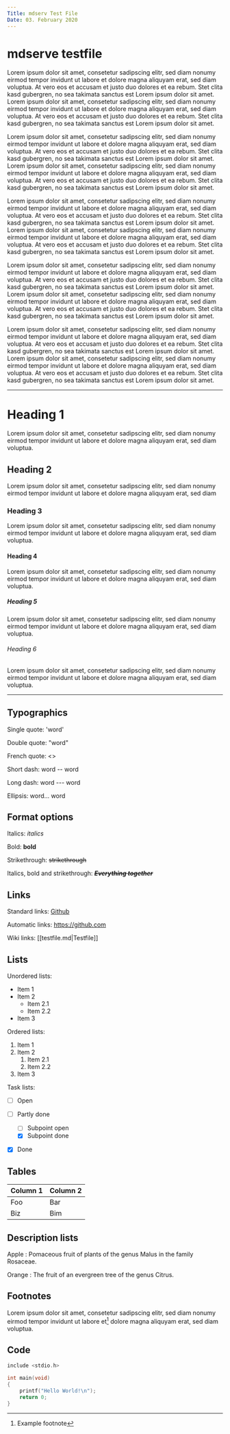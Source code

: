 ```yaml
---
Title: mdserv Test File
Date: 03. February 2020
---
```


# mdserve testfile

Lorem ipsum dolor sit amet, consetetur sadipscing elitr, sed diam nonumy
eirmod tempor invidunt ut labore et dolore magna aliquyam erat, sed diam
voluptua. At vero eos et accusam et justo duo dolores et ea rebum. Stet
clita kasd gubergren, no sea takimata sanctus est Lorem ipsum dolor sit
amet. Lorem ipsum dolor sit amet, consetetur sadipscing elitr, sed diam
nonumy eirmod tempor invidunt ut labore et dolore magna aliquyam erat,
sed diam voluptua. At vero eos et accusam et justo duo dolores et ea
rebum. Stet clita kasd gubergren, no sea takimata sanctus est Lorem
ipsum dolor sit amet.

Lorem ipsum dolor sit amet, consetetur sadipscing elitr, sed diam nonumy
eirmod tempor invidunt ut labore et dolore magna aliquyam erat, sed diam
voluptua. At vero eos et accusam et justo duo dolores et ea rebum. Stet
clita kasd gubergren, no sea takimata sanctus est Lorem ipsum dolor sit
amet. Lorem ipsum dolor sit amet, consetetur sadipscing elitr, sed diam
nonumy eirmod tempor invidunt ut labore et dolore magna aliquyam erat,
sed diam voluptua. At vero eos et accusam et justo duo dolores et ea
rebum. Stet clita kasd gubergren, no sea takimata sanctus est Lorem
ipsum dolor sit amet.

Lorem ipsum dolor sit amet, consetetur sadipscing elitr, sed diam nonumy
eirmod tempor invidunt ut labore et dolore magna aliquyam erat, sed diam
voluptua. At vero eos et accusam et justo duo dolores et ea rebum. Stet
clita kasd gubergren, no sea takimata sanctus est Lorem ipsum dolor sit
amet. Lorem ipsum dolor sit amet, consetetur sadipscing elitr, sed diam
nonumy eirmod tempor invidunt ut labore et dolore magna aliquyam erat,
sed diam voluptua. At vero eos et accusam et justo duo dolores et ea
rebum. Stet clita kasd gubergren, no sea takimata sanctus est Lorem
ipsum dolor sit amet.

Lorem ipsum dolor sit amet, consetetur sadipscing elitr, sed diam nonumy
eirmod tempor invidunt ut labore et dolore magna aliquyam erat, sed diam
voluptua. At vero eos et accusam et justo duo dolores et ea rebum. Stet
clita kasd gubergren, no sea takimata sanctus est Lorem ipsum dolor sit
amet. Lorem ipsum dolor sit amet, consetetur sadipscing elitr, sed diam
nonumy eirmod tempor invidunt ut labore et dolore magna aliquyam erat,
sed diam voluptua. At vero eos et accusam et justo duo dolores et ea
rebum. Stet clita kasd gubergren, no sea takimata sanctus est Lorem
ipsum dolor sit amet.

Lorem ipsum dolor sit amet, consetetur sadipscing elitr, sed diam nonumy
eirmod tempor invidunt ut labore et dolore magna aliquyam erat, sed diam
voluptua. At vero eos et accusam et justo duo dolores et ea rebum. Stet
clita kasd gubergren, no sea takimata sanctus est Lorem ipsum dolor sit
amet. Lorem ipsum dolor sit amet, consetetur sadipscing elitr, sed diam
nonumy eirmod tempor invidunt ut labore et dolore magna aliquyam erat,
sed diam voluptua. At vero eos et accusam et justo duo dolores et ea
rebum. Stet clita kasd gubergren, no sea takimata sanctus est Lorem
ipsum dolor sit amet.

----

# Heading 1

Lorem ipsum dolor sit amet, consetetur sadipscing elitr, sed diam nonumy
eirmod tempor invidunt ut labore et dolore magna aliquyam erat, sed diam
voluptua.


## Heading 2

Lorem ipsum dolor sit amet, consetetur sadipscing elitr, sed diam nonumy
eirmod tempor invidunt ut labore et dolore magna aliquyam erat, sed diam

### Heading 3

Lorem ipsum dolor sit amet, consetetur sadipscing elitr, sed diam nonumy
eirmod tempor invidunt ut labore et dolore magna aliquyam erat, sed diam
voluptua.

#### Heading 4

Lorem ipsum dolor sit amet, consetetur sadipscing elitr, sed diam nonumy
eirmod tempor invidunt ut labore et dolore magna aliquyam erat, sed diam
voluptua.

##### Heading 5

Lorem ipsum dolor sit amet, consetetur sadipscing elitr, sed diam nonumy
eirmod tempor invidunt ut labore et dolore magna aliquyam erat, sed diam
voluptua.

###### Heading 6

Lorem ipsum dolor sit amet, consetetur sadipscing elitr, sed diam nonumy
eirmod tempor invidunt ut labore et dolore magna aliquyam erat, sed diam
voluptua.

----

## Typographics

Single quote: 'word'

Double quote: "word"

French quote: <<word>>

Short dash: word -- word

Long dash: word --- word

Ellipsis: word... word


## Format options

Italics: *italics*

Bold: **bold**

Strikethrough: ~~strikethrough~~

Italics, bold and strikethrough: ~~***Everything together***~~


## Links

Standard links: [Github](https://www.github.com)

Automatic links: https://github.com

Wiki links: [[testfile.md|Testfile]]


## Lists

Unordered lists:
* Item 1
* Item 2
  * Item 2.1
  * Item 2.2
* Item 3

Ordered lists:
1. Item 1
2. Item 2
   1. Item 2.1
   2. Item 2.2
3. Item 3

Task lists:
- [ ] Open
- [ ] Partly done
  - [ ] Subpoint open
  - [x] Subpoint done
- [x] Done


## Tables

| Column 1 | Column 2 |
| -------- | -------- |
| Foo      | Bar      |
| Biz      | Bim      |


## Description lists

Apple
: Pomaceous fruit of plants of the genus Malus in the family Rosaceae.

Orange
: The fruit of an evergreen tree of the genus Citrus.


## Footnotes

Lorem ipsum dolor sit amet, consetetur sadipscing elitr, sed diam nonumy
eirmod tempor invidunt ut labore et[^1] dolore magna aliquyam erat, sed
diam voluptua.

[^1]: Example footnote


## Code

```C
include <stdio.h>

int main(void)
{
	printf("Hello World!\n");
	return 0;
}
```
